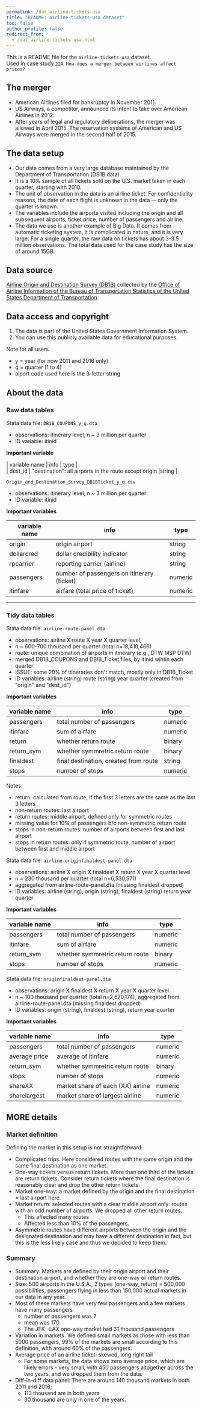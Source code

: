 ```yaml
---
permalink: /dat_airline-tickets-usa
title: "README: airline-tickets-usa dataset"
toc: false
author_profile: false
redirect_from:
  - /dat_airline-tickets-usa.html
---
```



This is a  README file for the `airline-tickets-usa` dataset.   
Used in case study `22A How does a merger between airlines affect prices?`  

## The merger
   
* American Airlines filed for bankruptcy in November 2011. 
* US Airways, a competitor, announced its intent to take over American Airlines in 2012. 
* After years of legal and regulatory deliberations, the merger was allowed in April 2015. The reservation systems of American and US Airways were merged in the second half of 2015. 


## The data setup

* Our data comes from a very large database maintained by the Department of Transportation (DB1B data). 
* It is a 10\% sample of all tickets sold on the U.S. market taken in each quarter, starting with 2010. 
* The unit of observation in the data is an airline ticket. For confidentiality reasons, the date of each flight is unknown in the data -- only the quarter is known. 
* The variables include the airports visited including the origin and all subsequent airports, ticket price, number of passengers and airline. 
* The data we use is another example of Big Data. It comes from automatic ticketing system, it is complicated in nature, and it is very large. For a single quarter, the raw data on tickets has about 3-3.5 million observations. The total data used for the case study has the size of around 15GB. 

## Data source

[Airline Origin and Destination Survey (DB1B)](https://www.transtats.bts.gov/DatabaseInfo.asp?DB_ID=125)
collected by the [Office of Airline Information of the Bureau of Transportation Statistics of the United States Department of Transportation](https://www.bts.gov).  


## Data access and copyright

1. The data is part of the United States Government Information System.
2. You can use this publicly available data for educational purposes.  

Note for all users
* y = year (for now 2011 and 2016 only)
* q = quarter (1 to 4)
* aiport code used here is the 3-letter string


## About the data

### Raw data tables

Stata data file: `DB1B_COUPONS_y_q.dta`  

* observations: itinerary level, n ~ 3 million per quarter
* ID variable: itinid  


**Important variable**  

 | variable name 	| info    	             | type   	    |  
 | dest_id | "destination": all airports in the route except origin  |string |  


`Origin_and_Destination_Survey_DB1BTicket_y_q.csv`
* observations: itinerary level, n ~ 3 million per quarter
* ID variable: itinid
 
 **Important variables**

 | variable name 	| info    	             | type   	    |
 |---------------	|---------------------	 |--------------|
 | origin | origin airport                   |    string  |  
 | dollarcred | dollar credibility indicator | string  |  
 | rpcarrier  | reporting carrier (airline)  | string  |  
 | passengers | number of passengers on itinerary (ticket) | numeric | 
 | itinfare  | airfare (total price of ticket)  |  numeric  |  




****************************************************************
### Tidy data tables
Stata data file: `airline-route-panel.dta`  
* observations: 	airline X route X year X quarter level, 
* n ~ 600-700 thousand per quarter (total n=18,410,466)
* route: unique combination of airports in itinerary (e.g., DTW MSP DTW)
* merged DB1B_COUPONS and DB!B_Ticket files, by itinid wihtin each quarter
* ISSUE: some 20% of itineraries don't match, mostly only in DB1B_Ticket  
* ID variables:	airline (string) route (string) year quarter (created from "origin" and "dest_id")  

 
 **Important variables**   

| variable name 	| info    	             | type   	    |
|---------------	|---------------------	 |--------------|
|  passengers  |  total number of passengers |  numeric  |
|  itinfare  | sum of airfare  |  numeric  |
|	return  |   whether return route  |  binary  |
|	return_sym  |   whether symmretric return route  |  binary |  
|	finaldest  | final destination, created from route  |  string  |  
|	stops    | number of stops  |  numeric  |  

Notes: 
* return: calculated from route, if the first 3 letters are the same as the last 3 letters  
* non-return routes: last airport  
* return routes: middle airport, defined only for symmetric routes  
* missing value for 10% of passengers b/c non-symmetric return route
* stops in non-return routes: number of airports between first and last airport  
* stops in return routes: only if symmetric route, number of airport between first and middle airport  


Stata data file: `airline-originfinaldest-panel.dta`   
* observations: 	airline X origin X finaldest X return X year X quarter level   
* n ~ 230 thousand per quarter (total n=6,530,571)  
* aggregated from airline-route-panel.dta (missing finaldest dropped)  
* ID variables:	airline (string), origin (string), finaldest (string) return year quarter  

 **Important variables**   

| variable name 	| info    	             | type   	    |
|---------------	|---------------------	 |--------------|  
| passengers  | total number of passengers  |  numeric  |  
| itinfare  | sum of airfare  |  numeric  |  
| return_sym  |  whether symmretric return route  |  binary  |  
|  stops | number of stops  |  numeric  |  


Stata data file: `originfinaldest-panel.dta`  
* observations: origin X finaldest X return X year X quarter level  
* n ~ 100 thousand per quarter (total n=2,670,174), aggregated from airline-route-panel.dta (missing finaldest dropped)  
* ID variables:	origin (string), finaldest (string), return year quarter  

 **Important variables**   
 
| variable name 	| info    	             | type   	    |
|---------------	|---------------------	 |--------------|  
|  passengers  | total number of passengers  |  numeric  |  
|  average price  | average of itinfare  |  numeric  |  
|	return_sym  | whether symmretric return route  |  binary  |  
|	stops  | number of stops  | numeric  |  
|	shareXX |  market share of each (XX) airline  |  numeric  |  
|	sharelargest  | market share of largest airline  |  numeric |  



## MORE details

### Market definition

Defining the market in this setup is not straightforward:  
* Complicated trips.  Here considered routes with the same origin and the same final destination as one market.
* One-way tickets versus return tickets. More than one third of the tickets are return tickets. Consider return tickets where the final destination is reasonably clear and drop the other return tickets.
* Market one-way: a market defined by the origin and the final destination =  last airport here. 
* Market return: selected routes with a clear middle airport only: routes with an odd number of airports. We dropped all other return routes. 
	* This affected many routes 
	* Affected less than 10\% of the passengers. 
* Asymmetric routes have different airports between the origin and the designated destination and may have a different destination in fact, but this is the less likely case and thus we decided to keep them.

### Summary

* Summary: Markets are defined by their origin airport and their destination airport, and whether they are one-way or return routes. 
* Size: 500 airports in the U.S.A., 2 types (one-way, return) = 500,000 possibilities, passengers flying in less than 150,000 actual markets in our data in any year. 
* Most of these markets have very few passengers and a few markets have many passengers
	* number of passengers was 7 
	* mean was 170. 
	* The JFK--LAX one-way market had 31 thousand passengers 
* Variation in markets. We defined small markets as those with less than 5000 passengers, 99\% of the markets are small according to this definition, with around 60\% of the passengers.
* Average price of an airline ticket: skewed, long right tail 
	* For some markets, the data shows zero average price, which are likely errors - very small, with 450 passengers altogether across the two years, and we dropped them from the data.
* Diff-in-diff data  panel: There are around 140 thousand markets in both 2011 and 2016; 
	* 113 thousand are in both years 
	* 30 thousand are only in one of the years.


